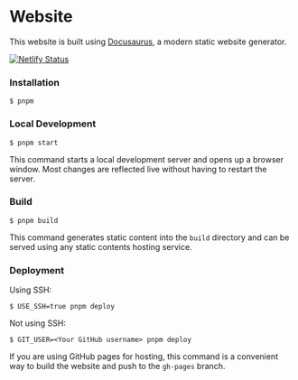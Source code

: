 # Website

This website is built using [Docusaurus](https://docusaurus.io/), a modern static website generator.


[![Netlify Status](https://api.netlify.com/api/v1/badges/d49f6c03-36b2-4f16-b8f0-63b9a33934f8/deploy-status)](https://app.netlify.com/sites/chen-cms/deploys)

### Installation

```
$ pnpm
```

### Local Development

```
$ pnpm start
```

This command starts a local development server and opens up a browser window. Most changes are reflected live without having to restart the server.

### Build

```
$ pnpm build
```

This command generates static content into the `build` directory and can be served using any static contents hosting service.

### Deployment

Using SSH:

```
$ USE_SSH=true pnpm deploy
```

Not using SSH:

```
$ GIT_USER=<Your GitHub username> pnpm deploy
```

If you are using GitHub pages for hosting, this command is a convenient way to build the website and push to the `gh-pages` branch.
